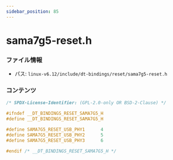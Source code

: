 ```yaml
---
sidebar_position: 85
---
```

# sama7g5-reset.h

### ファイル情報

- パス: `linux-v6.12/include/dt-bindings/reset/sama7g5-reset.h`

### コンテンツ

```h
/* SPDX-License-Identifier: (GPL-2.0-only OR BSD-2-Clause) */

#ifndef __DT_BINDINGS_RESET_SAMA7G5_H
#define __DT_BINDINGS_RESET_SAMA7G5_H

#define SAMA7G5_RESET_USB_PHY1		4
#define SAMA7G5_RESET_USB_PHY2		5
#define SAMA7G5_RESET_USB_PHY3		6

#endif /* __DT_BINDINGS_RESET_SAMA7G5_H */

```
